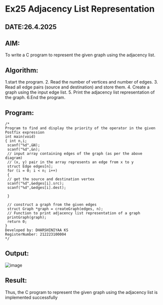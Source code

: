 # Ex25 Adjacency List Representation
## DATE:26.4.2025
## AIM:
To write a C program to represent the given graph using the adjacency list.

## Algorithm:
1.start the program.
2. Read the number of vertices and number of edges.
3. Read all edge pairs (source and destination) and store them.
4. Create a graph using the input edge list.
5. Print the adjacency list representation of the graph.
6.End the program.

## Program:
```
/*
Program to find and display the priority of the operator in the given Postfix expression
int main(void)
{ int n,i;
 scanf("%d",&N);
 scanf("%d",&n);
 // input array containing edges of the graph (as per the above diagram)
 // (x, y) pair in the array represents an edge from x to y
 struct Edge edges[n];
 for (i = 0; i < n; i++)
 {
 // get the source and destination vertex
 scanf("%d",&edges[i].src);
 scanf("%d",&edges[i].dest);

 }

 // construct a graph from the given edges
 struct Graph *graph = createGraph(edges, n);
 // Function to print adjacency list representation of a graph
 printGraph(graph);
 return 0;
}
Developed by: DHARSHINIYAA KS
RegisterNumber: 212223100004
*/
```

## Output:

![image](https://github.com/user-attachments/assets/778cc232-1346-44f9-ae5a-14074406f0cc)


## Result:
Thus, the C program to represent the given graph using the adjacency list is implemented successfully
